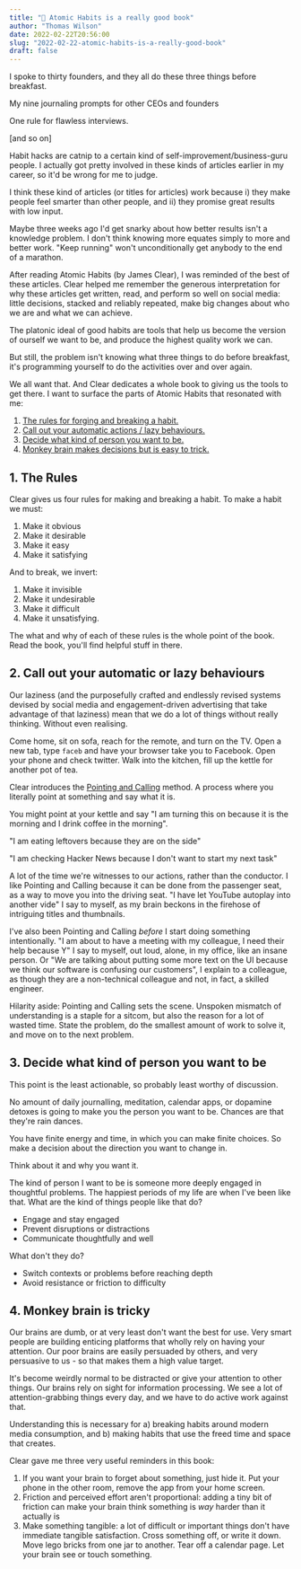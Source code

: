 ```yaml
---
title: "📖 Atomic Habits is a really good book"
author: "Thomas Wilson"
date: 2022-02-22T20:56:00
slug: "2022-02-22-atomic-habits-is-a-really-good-book"
draft: false
---
```


I spoke to thirty founders, and they all do these three things before breakfast.

My nine journaling prompts for other CEOs and founders

One rule for flawless interviews.

[and so on]

Habit hacks are catnip to a certain kind of self-improvement/business-guru people.  I actually got pretty involved in these kinds of articles earlier in my career, so it'd be wrong for me to judge.

I think these kind of articles (or titles for articles) work because i) they make people feel smarter than other people, and ii) they promise great results with low input. 

Maybe three weeks ago I'd get snarky about how better results isn't a knowledge problem.  I don't think knowing more equates simply to more and better work.  "Keep running" won't unconditionally get anybody to the end of a marathon. 

After reading Atomic Habits (by James Clear), I was reminded of the best of these articles.  Clear helped me remember the generous interpretation for why these articles get written,  read, and perform so well on social media: little decisions, stacked and reliably repeated, make big changes about who we are and what we can achieve.  

The platonic ideal of good habits are tools that help us become the version of ourself we want to be, and produce the highest quality work we can.  

But still, the problem isn't knowing what three things to do before breakfast, it's programming yourself to do the activities over and over again.

We all want that.  And Clear dedicates a whole book to giving us the tools to get there.  I want to surface the parts of Atomic Habits that resonated with me:

1. [The rules for forging and breaking a habit.](#1-the-rules)
2. [Call out your automatic actions / lazy behaviours.](#2-call-out-your-automatic-or-lazy-behaviours)
3. [Decide what kind of person you want to be.](#3-decide-what-kind-of-person-you-want-to-be)
4. [Monkey brain makes decisions but is easy to trick.](#4-monkey-brain-is-tricky)

## 1. The Rules

Clear gives us four rules for making and breaking a habit.  To make a habit we must:

1. Make it obvious 
2. Make it desirable
3. Make it easy 
4. Make it satisfying 

And to break, we invert:

1. Make it invisible
2. Make it undesirable
3. Make it difficult
4. Make it unsatisfying.

The what and why of each of these rules is the whole point of the book.  Read the book, you'll find helpful stuff in there.

## 2. Call out your automatic or lazy behaviours 

Our laziness (and the purposefully crafted and endlessly revised systems devised by social media and engagement-driven advertising that take advantage of that laziness) mean that we do a lot of things without really thinking.  Without even realising. 

Come home, sit on sofa, reach for the remote, and turn on the TV.  Open a new tab, type `faceb` and have your browser take you to Facebook.  Open your phone and check twitter.  Walk into the kitchen, fill up the kettle for another pot of tea.

Clear introduces the [Pointing and Calling](https://en.wikipedia.org/wiki/Pointing_and_calling) method.  A process where you literally point at something and say what it is.  

You might point at your kettle and say "I am turning this on because it is the morning and I drink coffee in the morning".

"I am eating leftovers because they are on the side" 

"I am checking Hacker News because I don't want to start my next task"

A lot of the time we're witnesses to our actions, rather than the conductor.  I like Pointing and Calling because it can be done from the passenger seat, as a way to move you into the driving seat.  "I have let YouTube autoplay into another vide" I say to myself, as my brain beckons in the firehose of intriguing titles and thumbnails. 

I've also been Pointing and Calling _before_ I start doing something intentionally.  "I am about to have a meeting with my colleague, I need their help because Y" I say to myself, out loud, alone, in my office, like an insane person. Or "We are talking about putting some more text on the UI because we think our software is confusing our customers", I explain to a colleague, as though they are a non-technical colleague and not, in fact, a skilled engineer.

Hilarity aside: Pointing and Calling sets the scene.  Unspoken mismatch of understanding is a staple for a sitcom, but also the reason for a lot of wasted time.  State the problem, do the smallest amount of work to solve it, and move on to the next problem. 

## 3. Decide what kind of person you want to be 

This point is the least actionable, so probably least worthy of discussion. 

No amount of daily journalling, meditation, calendar apps, or dopamine detoxes is going to make you the person you want to be.   Chances are that they're rain dances.

You have finite energy and time, in which you can make finite choices.  So make a decision about the direction you want to change in. 

Think about it and why you want it.

The kind of person I want to be is someone more deeply engaged in thoughtful problems.  The happiest periods of my life are when I've been like that.  What are the kind of things people like that do?

* Engage and stay engaged
* Prevent disruptions or distractions
* Communicate thoughtfully and well

What don't they do?

* Switch contexts or problems before reaching depth
* Avoid resistance or friction to difficulty

## 4. Monkey brain is tricky 

Our brains are dumb, or at very least don't want the best for use.  Very smart people are building enticing platforms that wholly rely on having your attention.  Our poor brains are easily persuaded by others, and very persuasive to us - so that makes them a high value target.

It's become weirdly normal to be distracted or give your attention to other things.  Our brains rely on sight for information processing.  We see a lot of attention-grabbing things every day, and we have to do active work against that. 

Understanding this is necessary for a) breaking habits around modern media consumption, and b) making habits that use the freed time and space that creates.

Clear gave me three very useful reminders in this book: 

1. If you want your brain to forget about something, just hide it.  Put your phone in the other room, remove the app from your home screen. 
2. Friction and perceived effort aren't proportional: adding a tiny bit of friction can make your brain think something is _way_ harder than it actually is 
3. Make something tangible: a lot of difficult or important things don't have immediate tangible satisfaction.  Cross something off, or write it down.  Move lego bricks from one jar to another.  Tear off a calendar page.  Let your brain see or touch something. 




